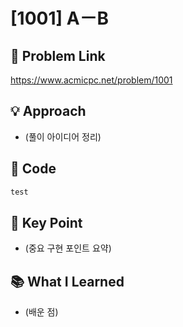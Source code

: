 # [1001] A－B

## 🔗 Problem Link  
https://www.acmicpc.net/problem/1001

## 💡 Approach  
- (풀이 아이디어 정리)

## 🧾 Code  
```python
test

```

## 🎯 Key Point  
- (중요 구현 포인트 요약)

## 📚 What I Learned  
- (배운 점)
